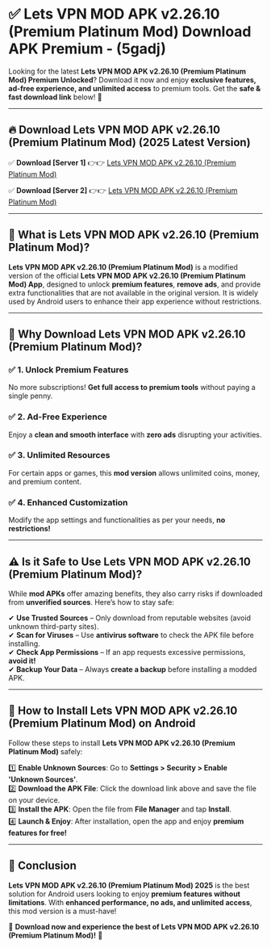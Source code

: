 
# ✅ Lets VPN MOD APK v2.26.10 (Premium Platinum Mod) Download APK Premium -  (5gadj) 

Looking for the latest **Lets VPN MOD APK v2.26.10 (Premium Platinum Mod) Premium Unlocked**? Download it now and enjoy **exclusive features, ad-free experience, and unlimited access** to premium tools. Get the **safe & fast download link** below! 🚀

---

## 🔥 Download Lets VPN MOD APK v2.26.10 (Premium Platinum Mod) (2025 Latest Version)

✅ **Download [Server 1]** 👉👉 [Lets VPN MOD APK v2.26.10 (Premium Platinum Mod) ](https://apkcomod.com?title=Lets_VPN_MOD_APK_v2.26.10_(Premium_Platinum_Mod))  

✅ **Download [Server 2]** 👉👉 [Lets VPN MOD APK v2.26.10 (Premium Platinum Mod) ](https://apkcomod.com?title=Lets_VPN_MOD_APK_v2.26.10_(Premium_Platinum_Mod))  


---

## 📌 What is Lets VPN MOD APK v2.26.10 (Premium Platinum Mod)?

**Lets VPN MOD APK v2.26.10 (Premium Platinum Mod)** is a modified version of the official **Lets VPN MOD APK v2.26.10 (Premium Platinum Mod) App**, designed to unlock **premium features**, **remove ads**, and provide extra functionalities that are not available in the original version. It is widely used by Android users to enhance their app experience without restrictions.

---

## 🌟 Why Download Lets VPN MOD APK v2.26.10 (Premium Platinum Mod)?

### ✅ 1. Unlock Premium Features
No more subscriptions! **Get full access to premium tools** without paying a single penny.

### ✅ 2. Ad-Free Experience
Enjoy a **clean and smooth interface** with **zero ads** disrupting your activities.

### ✅ 3. Unlimited Resources
For certain apps or games, this **mod version** allows unlimited coins, money, and premium content.

### ✅ 4. Enhanced Customization
Modify the app settings and functionalities as per your needs, **no restrictions!**

---

## ⚠️ Is it Safe to Use Lets VPN MOD APK v2.26.10 (Premium Platinum Mod)?

While **mod APKs** offer amazing benefits, they also carry risks if downloaded from **unverified sources**. Here’s how to stay safe:

✔ **Use Trusted Sources** – Only download from reputable websites (avoid unknown third-party sites).  
✔ **Scan for Viruses** – Use **antivirus software** to check the APK file before installing.  
✔ **Check App Permissions** – If an app requests excessive permissions, **avoid it!**  
✔ **Backup Your Data** – Always **create a backup** before installing a modded APK.

---

## 📲 How to Install Lets VPN MOD APK v2.26.10 (Premium Platinum Mod) on Android

Follow these steps to install **Lets VPN MOD APK v2.26.10 (Premium Platinum Mod)** safely:

1️⃣ **Enable Unknown Sources**: Go to **Settings > Security > Enable 'Unknown Sources'**.  
2️⃣ **Download the APK File**: Click the download link above and save the file on your device.  
3️⃣ **Install the APK**: Open the file from **File Manager** and tap **Install**.  
4️⃣ **Launch & Enjoy**: After installation, open the app and enjoy **premium features for free!**

---

## 🚀 Conclusion

**Lets VPN MOD APK v2.26.10 (Premium Platinum Mod) 2025** is the best solution for Android users looking to enjoy **premium features without limitations**. With **enhanced performance, no ads, and unlimited access**, this mod version is a must-have!

🔻 **Download now and experience the best of Lets VPN MOD APK v2.26.10 (Premium Platinum Mod)!** 🔻

